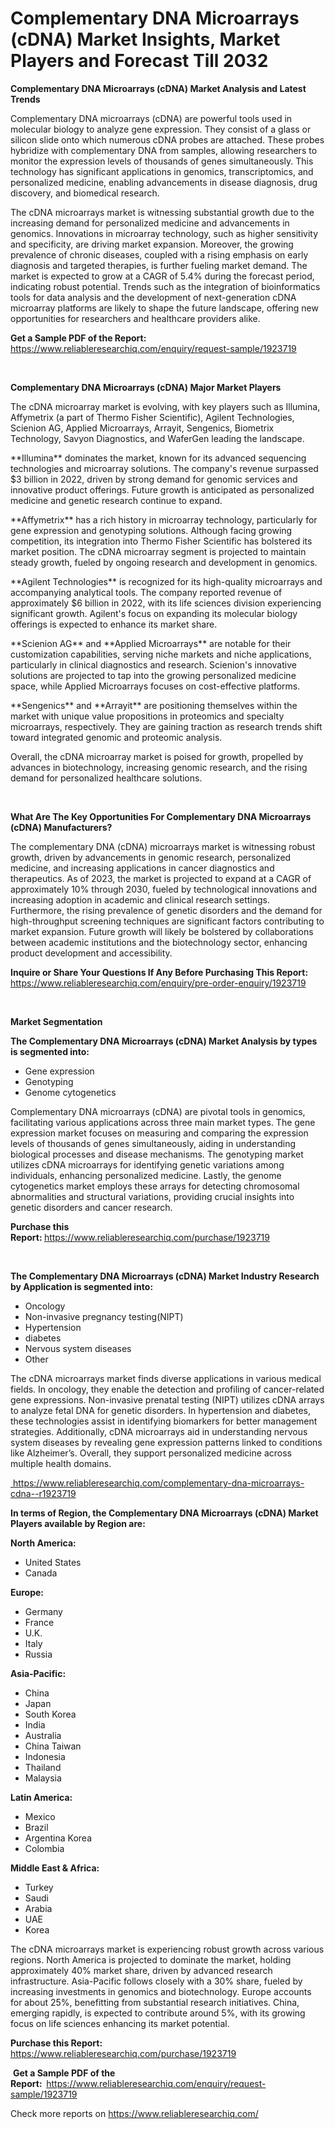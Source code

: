 <p><h1>Complementary DNA Microarrays (cDNA) Market Insights, Market Players and Forecast Till 2032</h1></p><p><strong>Complementary DNA Microarrays (cDNA) Market Analysis and Latest Trends</strong></p>
<p><p>Complementary DNA microarrays (cDNA) are powerful tools used in molecular biology to analyze gene expression. They consist of a glass or silicon slide onto which numerous cDNA probes are attached. These probes hybridize with complementary DNA from samples, allowing researchers to monitor the expression levels of thousands of genes simultaneously. This technology has significant applications in genomics, transcriptomics, and personalized medicine, enabling advancements in disease diagnosis, drug discovery, and biomedical research.</p><p>The cDNA microarrays market is witnessing substantial growth due to the increasing demand for personalized medicine and advancements in genomics. Innovations in microarray technology, such as higher sensitivity and specificity, are driving market expansion. Moreover, the growing prevalence of chronic diseases, coupled with a rising emphasis on early diagnosis and targeted therapies, is further fueling market demand. The market is expected to grow at a CAGR of 5.4% during the forecast period, indicating robust potential. Trends such as the integration of bioinformatics tools for data analysis and the development of next-generation cDNA microarray platforms are likely to shape the future landscape, offering new opportunities for researchers and healthcare providers alike.</p></p>
<p><strong>Get a Sample PDF of the Report:&nbsp;</strong> <a href="https://www.reliableresearchiq.com/enquiry/request-sample/1923719?utm_campaign=2732&utm_medium=2&utm_source=Github&utm_content=ia&utm_term=28032025&utm_id=complementary-dna-microarrays-cdna">https://www.reliableresearchiq.com/enquiry/request-sample/1923719</a></p>
<p>&nbsp;</p>
<p><strong>Complementary DNA Microarrays (cDNA) Major Market Players</strong></p>
<p><p>The cDNA microarray market is evolving, with key players such as Illumina, Affymetrix (a part of Thermo Fisher Scientific), Agilent Technologies, Scienion AG, Applied Microarrays, Arrayit, Sengenics, Biometrix Technology, Savyon Diagnostics, and WaferGen leading the landscape.</p><p>**Illumina** dominates the market, known for its advanced sequencing technologies and microarray solutions. The company's revenue surpassed $3 billion in 2022, driven by strong demand for genomic services and innovative product offerings. Future growth is anticipated as personalized medicine and genetic research continue to expand.</p><p>**Affymetrix** has a rich history in microarray technology, particularly for gene expression and genotyping solutions. Although facing growing competition, its integration into Thermo Fisher Scientific has bolstered its market position. The cDNA microarray segment is projected to maintain steady growth, fueled by ongoing research and development in genomics.</p><p>**Agilent Technologies** is recognized for its high-quality microarrays and accompanying analytical tools. The company reported revenue of approximately $6 billion in 2022, with its life sciences division experiencing significant growth. Agilent's focus on expanding its molecular biology offerings is expected to enhance its market share.</p><p>**Scienion AG** and **Applied Microarrays** are notable for their customization capabilities, serving niche markets and niche applications, particularly in clinical diagnostics and research. Scienion's innovative solutions are projected to tap into the growing personalized medicine space, while Applied Microarrays focuses on cost-effective platforms.</p><p>**Sengenics** and **Arrayit** are positioning themselves within the market with unique value propositions in proteomics and specialty microarrays, respectively. They are gaining traction as research trends shift toward integrated genomic and proteomic analysis.</p><p>Overall, the cDNA microarray market is poised for growth, propelled by advances in biotechnology, increasing genomic research, and the rising demand for personalized healthcare solutions.</p></p>
<p>&nbsp;</p>
<p><strong>What Are The Key Opportunities For Complementary DNA Microarrays (cDNA) Manufacturers?</strong></p>
<p><p>The complementary DNA (cDNA) microarrays market is witnessing robust growth, driven by advancements in genomic research, personalized medicine, and increasing applications in cancer diagnostics and therapeutics. As of 2023, the market is projected to expand at a CAGR of approximately 10% through 2030, fueled by technological innovations and increasing adoption in academic and clinical research settings. Furthermore, the rising prevalence of genetic disorders and the demand for high-throughput screening techniques are significant factors contributing to market expansion. Future growth will likely be bolstered by collaborations between academic institutions and the biotechnology sector, enhancing product development and accessibility.</p></p>
<p><strong>Inquire or Share Your Questions If Any Before Purchasing This Report:</strong> <a href="https://www.reliableresearchiq.com/enquiry/pre-order-enquiry/1923719?utm_campaign=2732&utm_medium=2&utm_source=Github&utm_content=ia&utm_term=28032025&utm_id=complementary-dna-microarrays-cdna">https://www.reliableresearchiq.com/enquiry/pre-order-enquiry/1923719</a></p>
<p>&nbsp;</p>
<p><strong>Market Segmentation</strong></p>
<p><strong>The Complementary DNA Microarrays (cDNA) Market Analysis by types is segmented into:</strong></p>
<p><ul><li>Gene expression</li><li>Genotyping</li><li>Genome cytogenetics</li></ul></p>
<p><p>Complementary DNA microarrays (cDNA) are pivotal tools in genomics, facilitating various applications across three main market types. The gene expression market focuses on measuring and comparing the expression levels of thousands of genes simultaneously, aiding in understanding biological processes and disease mechanisms. The genotyping market utilizes cDNA microarrays for identifying genetic variations among individuals, enhancing personalized medicine. Lastly, the genome cytogenetics market employs these arrays for detecting chromosomal abnormalities and structural variations, providing crucial insights into genetic disorders and cancer research.</p></p>
<p><strong>Purchase this Report:&nbsp;</strong><a href="https://www.reliableresearchiq.com/purchase/1923719?utm_campaign=2732&utm_medium=2&utm_source=Github&utm_content=ia&utm_term=28032025&utm_id=complementary-dna-microarrays-cdna">https://www.reliableresearchiq.com/purchase/1923719</a></p>
<p>&nbsp;</p>
<p><strong>The Complementary DNA Microarrays (cDNA) Market Industry Research by Application is segmented into:</strong></p>
<p><ul><li>Oncology</li><li>Non-invasive pregnancy testing(NIPT)</li><li>Hypertension</li><li>diabetes</li><li>Nervous system diseases</li><li>Other</li></ul></p>
<p><p>The cDNA microarrays market finds diverse applications in various medical fields. In oncology, they enable the detection and profiling of cancer-related gene expressions. Non-invasive prenatal testing (NIPT) utilizes cDNA arrays to analyze fetal DNA for genetic disorders. In hypertension and diabetes, these technologies assist in identifying biomarkers for better management strategies. Additionally, cDNA microarrays aid in understanding nervous system diseases by revealing gene expression patterns linked to conditions like Alzheimer’s. Overall, they support personalized medicine across multiple health domains.</p></p>
<p><a href="https://www.reliableresearchiq.com/complementary-dna-microarrays-cdna--r1923719?utm_campaign=2732&utm_medium=2&utm_source=Github&utm_content=ia&utm_term=28032025&utm_id=complementary-dna-microarrays-cdna">&nbsp;https://www.reliableresearchiq.com/complementary-dna-microarrays-cdna--r1923719</a></p>
<p><strong>In terms of Region, the Complementary DNA Microarrays (cDNA) Market Players available by Region are:</strong></p>
<p>
    <p> <strong> North America: </strong>
        <ul>
            <li>United States</li>
            <li>Canada</li>
        </ul>
        </p> 
    <p> <strong> Europe: </strong>
        <ul>
            <li>Germany</li>
            <li>France</li>
            <li>U.K.</li>
            <li>Italy</li>
            <li>Russia</li>
        </ul>
        </p> 
    <p> <strong> Asia-Pacific: </strong>
        <ul>
            <li>China</li>
            <li>Japan</li>
            <li>South Korea</li>
            <li>India</li>
            <li>Australia</li>
            <li>China Taiwan</li>
            <li>Indonesia</li>
            <li>Thailand</li>
            <li>Malaysia</li>
        </ul>
        </p> 
    <p> <strong> Latin America: </strong>
        <ul>
            <li>Mexico</li>
            <li>Brazil</li>
            <li>Argentina Korea</li>
            <li>Colombia</li>
        </ul>
        </p> 
    <p> <strong> Middle East & Africa: </strong>
        <ul>
            <li>Turkey</li>
            <li>Saudi</li>
            <li>Arabia</li>
            <li>UAE</li>
            <li>Korea</li>
        </ul>
    </p>
    </p>
<p><p>The cDNA microarrays market is experiencing robust growth across various regions. North America is projected to dominate the market, holding approximately 40% market share, driven by advanced research infrastructure. Asia-Pacific follows closely with a 30% share, fueled by increasing investments in genomics and biotechnology. Europe accounts for about 25%, benefitting from substantial research initiatives. China, emerging rapidly, is expected to contribute around 5%, with its growing focus on life sciences enhancing its market potential.</p></p>
<p><strong>Purchase this Report: </strong><a href="https://www.reliableresearchiq.com/purchase/1923719?utm_campaign=2732&utm_medium=2&utm_source=Github&utm_content=ia&utm_term=28032025&utm_id=complementary-dna-microarrays-cdna">https://www.reliableresearchiq.com/purchase/1923719</a></p>
<p>&nbsp;<strong>Get a Sample PDF of the Report:&nbsp;&nbsp;</strong><a href="https://www.reliableresearchiq.com/enquiry/request-sample/1923719?utm_campaign=2732&utm_medium=2&utm_source=Github&utm_content=ia&utm_term=28032025&utm_id=complementary-dna-microarrays-cdna">https://www.reliableresearchiq.com/enquiry/request-sample/1923719</a></p>
<p><strong></strong></p>
<p>Check more reports on <a href="https://www.reliableresearchiq.com/?utm_campaign=2732&utm_medium=2&utm_source=Github&utm_content=ia&utm_term=28032025&utm_id=complementary-dna-microarrays-cdna">https://www.reliableresearchiq.com/</a></p>